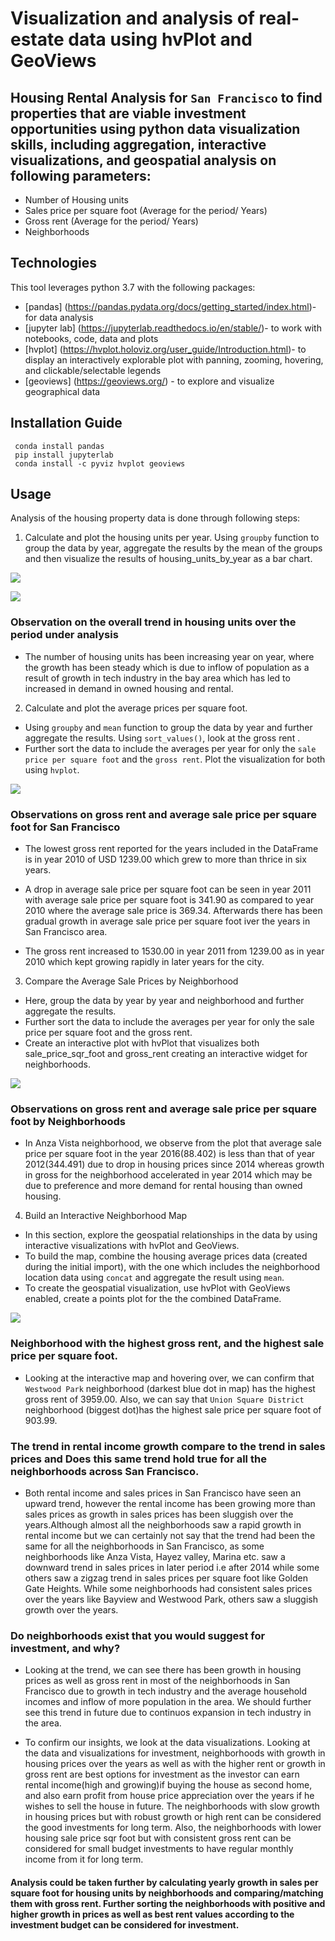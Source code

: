 # Visualization and analysis of real-estate data using hvPlot and GeoViews

## Housing Rental Analysis for `San Francisco` to find properties that are viable investment opportunities using python data visualization skills, including aggregation, interactive visualizations, and geospatial analysis on following parameters:

* Number of Housing units
* Sales price per square foot (Average for the period/ Years)
* Gross rent (Average for the period/ Years)
* Neighborhoods 


## Technologies

This tool leverages python 3.7 with the following packages:

* [pandas] (https://pandas.pydata.org/docs/getting_started/index.html)- for data analysis
* [jupyter lab] (https://jupyterlab.readthedocs.io/en/stable/)- to work with notebooks, code, data and plots
* [hvplot] (https://hvplot.holoviz.org/user_guide/Introduction.html)- to display an interactively explorable plot with panning, zooming, hovering, and clickable/selectable legends
* [geoviews] (https://geoviews.org/) - to explore and visualize geographical data


## Installation Guide

```
 conda install pandas
 pip install jupyterlab
 conda install -c pyviz hvplot geoviews

 ```
## Usage

Analysis of the housing property data is done through following steps:

1. Calculate and plot the housing units per year.
Using `groupby` function to group the data by year, aggregate the results by the mean of the groups and then visualize the results of housing_units_by_year as a bar chart.

![](Images/bokeh_plot_5.png)

![](Images/bokeh_plot_4.png)


### Observation on the overall trend in housing units over the period under analysis
 * The number of housing units has been increasing year on year, where the growth has been steady which is due to inflow of population as a result of growth in tech industry in the bay area which has led to increased in demand in owned housing and rental.

2. Calculate and plot the average prices per square foot.

- Using `groupby`  and `mean` function to group the data by year and further aggregate the results. Using `sort_values()`, look at the gross rent .
- Further sort the data to include the averages per year for only the `sale price per square foot` and the `gross rent`. Plot the visualization for both using `hvplot`.

![](Images/bokeh_plot_3.png)

### Observations on gross rent and average sale price per square foot for San Francisco
* The lowest gross rent reported for the years included in the DataFrame is in year 2010 of USD 1239.00 which grew to more than thrice in six years.

* A drop in average sale price per square foot can be seen in year 2011 with average sale price per square foot is 341.90 as compared to year 2010 where the average sale price is 369.34. Afterwards there has been gradual growth in average sale price per square foot iver the years in San Francisco area.

* The gross rent increased to 1530.00 in year 2011 from 1239.00 as in year 2010 which kept growing rapidly in later years for the city.

3. Compare the Average Sale Prices by Neighborhood

- Here, group the data by year by year and neighborhood and further aggregate the results. 
- Further sort the data to include the averages per year for only the sale price per square foot and the gross rent.
- Create an interactive plot with hvPlot that visualizes both sale_price_sqr_foot and gross_rent creating an interactive widget for neighborhoods.

![](Images/bokeh_plot_2.png)


### Observations on gross rent and average sale price per square foot by Neighborhoods

* In Anza Vista neighborhood, we observe from the plot that average sale price per square foot in the year 2016(88.402) is less than that of year 2012(344.491) due to drop in housing prices since 2014 whereas growth in gross for the neighborhood accelerated in year 2014 which may be due to preference and more demand for rental housing than owned housing.

4. Build an Interactive Neighborhood Map

-  In this section, explore the geospatial relationships in the data by using interactive visualizations with hvPlot and GeoViews. 
- To build the map, combine the housing average prices data (created during the initial import), with the one which includes the neighborhood location data using `concat` and aggregate the result using `mean`.
- To create the geospatial visualization, use hvPlot with GeoViews enabled, create a points plot for the the combined DataFrame.

![](Images/bokeh_plot_1.png)


### Neighborhood with the highest gross rent, and the highest sale price per square foot.

* Looking at the  interactive map and hovering over, we can confirm that `Westwood Park` neighborhood (darkest blue dot in map) has the highest gross rent of 3959.00. Also, we can say that `Union Square District` neighborhood (biggest dot)has the highest sale price per square foot of 903.99.

### The trend in rental income growth compare to the trend in sales prices and Does this same trend hold true for all the neighborhoods across San Francisco.

* Both rental income and sales prices in San Francisco have seen an upward trend, however the rental income has been growing more than sales prices as growth in sales prices has been sluggish over the years.Although almost all the neighborhoods saw a rapid growth in rental income but we can certainly not say that the trend had been the same for all the neighborhoods in San Francisco, as some neighborhoods like Anza Vista, Hayez valley, Marina etc. saw a downward trend in sales prices in later period i.e after 2014 while some others saw a zigzag trend in  sales prices per square foot like Golden Gate Heights. While some neighborhoods had consistent sales prices over the years like Bayview and Westwood Park, others saw a sluggish growth over the years.

### Do neighborhoods exist that you would suggest for investment, and why?

* Looking at the trend, we can see there has been growth in housing prices as well as gross rent in most of the neighborhoods in San Francisco due to growth in tech industry and the average household incomes and inflow of more population in the area. We should further see this trend in future due to continuos expansion in tech industry in the area.

* To confirm our insights, we look at the data visualizations. Looking at the data and visualizations for investment, neighborhoods with growth in housing prices over the years as well as with the higher rent or growth in gross rent are best options for investment as the investor can earn rental income(high and growing)if buying the house as second home, and also earn profit from house price appreciation over the years if he wishes to sell the house in future. The neighborhoods with slow growth in housing prices but with robust growth or high rent can be considered the good investments for long term. Also, the neighborhoods with lower housing sale price sqr foot but with consistent gross rent can be considered for small budget investments to have regular monthly income from it for long term.

#### Analysis could be taken further by calculating yearly growth in sales per square foot for housing units by neighborhoods and comparing/matching them with gross rent. Further sorting the neighborhoods with positive and higher growth in prices as well as best rent values according to the investment budget can be considered for investment.
